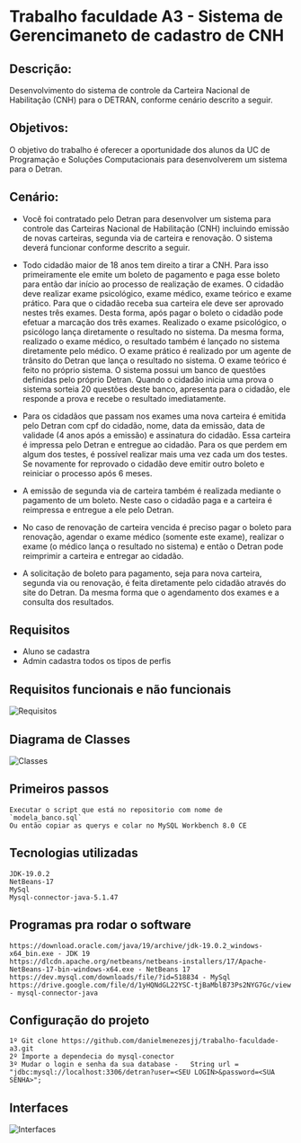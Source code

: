 # Trabalho faculdade A3 - Sistema de Gerencimaneto de cadastro de CNH

## Descrição:
Desenvolvimento do sistema de controle da Carteira Nacional de Habilitação (CNH) para o DETRAN, conforme cenário descrito a seguir.

## Objetivos:
O objetivo do trabalho é oferecer a oportunidade dos alunos da UC de Programação e Soluções Computacionais para desenvolverem um sistema para o Detran.

## Cenário:
* Você foi contratado pelo Detran para desenvolver um sistema para controle das Carteiras Nacional de Habilitação (CNH) incluindo emissão de novas carteiras, segunda via de carteira e renovação. O sistema deverá funcionar conforme descrito a seguir.

* Todo cidadão maior de 18 anos tem direito a tirar a CNH. Para isso primeiramente ele emite um boleto de pagamento e paga esse boleto para então dar início ao processo de realização de exames. O cidadão deve realizar exame psicológico, exame médico, exame teórico e exame prático. Para que o cidadão receba sua carteira ele deve ser aprovado nestes três exames. Desta forma, após pagar o boleto o cidadão pode efetuar a marcação dos três exames. Realizado o exame psicológico, o psicólogo lança diretamente o resultado no sistema. Da mesma forma, realizado o exame médico, o resultado também é lançado no sistema diretamente pelo médico. O exame prático é realizado por um agente de trânsito do Detran que lança o resultado no sistema. O exame teórico é feito no próprio sistema. O sistema possui um banco de questões definidas pelo próprio Detran. Quando o cidadão inicia uma prova o sistema sorteia 20 questões deste banco, apresenta para o cidadão, ele responde a prova e recebe o resultado imediatamente. 

* Para os cidadãos que passam nos exames uma nova carteira é emitida pelo Detran com cpf do cidadão, nome, data da emissão, data de validade (4 anos após a emissão) e assinatura do cidadão. Essa carteira é impressa pelo Detran e entregue ao cidadão. Para os que perdem em algum dos testes, é possível realizar mais uma vez cada um dos testes. Se novamente for reprovado o cidadão deve emitir outro boleto e reiniciar o processo após 6 meses.

* A emissão de segunda via de carteira também é realizada mediante o pagamento de um boleto. Neste caso o cidadão paga e a carteira é reimpressa e entregue a ele pelo Detran.

* No caso de renovação de carteira vencida é preciso pagar o boleto para renovação, agendar o exame médico (somente este exame), realizar o exame (o médico lança o resultado no sistema) e então o Detran pode reimprimir a carteira e entregar ao cidadão. 

* A solicitação de boleto para pagamento, seja para nova carteira, segunda via ou renovação, é feita diretamente pelo cidadão através do site do Detran. Da mesma forma que o agendamento dos exames e a consulta dos resultados. 


## Requisitos
* Aluno se cadastra 
* Admin cadastra todos os tipos de perfis

## Requisitos funcionais e não funcionais
![Requisitos ](https://i.imgur.com/9YDVM57.png)

## Diagrama de Classes
![Classes ](https://i.imgur.com/9JNojO6.png)


## Primeiros passos
    Executar o script que está no repositorio com nome de `modela_banco.sql`
    Ou então copiar as querys e colar no MySQL Workbench 8.0 CE


## Tecnologias utilizadas
    JDK-19.0.2 
    NetBeans-17
    MySql
    Mysql-connector-java-5.1.47

## Programas pra rodar o software
    https://download.oracle.com/java/19/archive/jdk-19.0.2_windows-x64_bin.exe - JDK 19
    https://dlcdn.apache.org/netbeans/netbeans-installers/17/Apache-NetBeans-17-bin-windows-x64.exe - NetBeans 17
    https://dev.mysql.com/downloads/file/?id=518834 - MySql 
    https://drive.google.com/file/d/1yHQNdGL22YSC-tjBaMblB73Ps2NYG7Gc/view - mysql-connector-java



## Configuração do projeto
    1º Git clone https://github.com/danielmenezesjj/trabalho-faculdade-a3.git
    2º Importe a dependecia do mysql-conector
    3º Mudar o login e senha da sua database -   String url = "jdbc:mysql://localhost:3306/detran?user=<SEU LOGIN>&password=<SUA SENHA>";


## Interfaces 

![Interfaces ](https://i.imgur.com/bsrRzn3.png)
